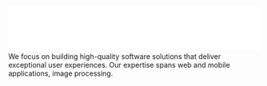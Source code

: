 ![Organization Logo](../assets/logo.svg)
We focus on building high-quality software solutions that deliver exceptional user experiences. Our expertise spans web and mobile applications, image processing.
